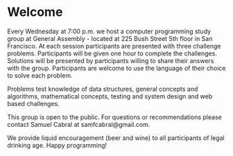 <h1>Welcome</h1>

<p>Every Wednesday at 7:00 p.m. we host a computer programming study group at General Assembly - located at 225 Bush Street 5th floor in San Francisco. At each session participants are presented with three challenge problems. Participants will be given one hour to complete the challenges. Solutions will be presented by participants willing to share their answers with the group. Participants are welcome to use the language of their choice to solve each problem.</p>

<p>Problems test knowledge of data structures, general concepts and algorithms, mathematical concepts, testing and system design and web based challenges.</p>

<p>This group is open to the public.  For questions or recommendations please contact Samuel Cabral at samfcabral@gmail.com.</p>

<p>We provide liquid encouragement (beer and wine) to all participants of legal drinking age.  Happy programming!</p>
